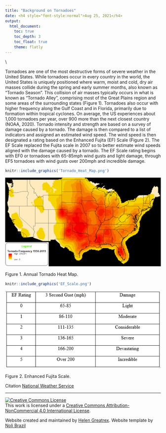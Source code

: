 ```yaml
---
title: "Background on Tornadoes"
date: <h4 style="font-style:normal">Aug 25, 2021</h4>
output: 
  html_document:
    toc: true
    toc_depth: 3
    toc_float: true
    theme: flatly
---
```



<style>
p.comment {
background-color: #DBDBDB;
padding: 10px;
border: 1px solid black;
margin-left: 25px;
border-radius: 5px;
font-style: italic;
}

.figure {
   margin-top: 20px;
   margin-bottom: 20px;
}

h1.title {
  font-weight: bold;
  font-family: Arial;  
}

h2.title {
  font-family: Arial;  
}

</style>


<style type="text/css">
#TOC {
  font-size: 13px;
  font-family: Arial;
}
</style>

\

Tornadoes are one of the most destructive forms of severe weather in the United States.  While tornadoes occur in every country in the world, the United States is uniquely positioned where warm, moist and cold, dry air masses collide during the spring and early summer months, also known as “Tornado Season”.  This collision of air masses typically occurs in what is known as “Tornado Alley”, comprising most of the Great Plains region and some areas of the surrounding states (Figure 1).  Tornadoes also occur with higher frequency along the Gulf Coast and in Florida, primarily due to formation within tropical cyclones.  On average, the US experiences about 1,000 tornadoes per year, over 900 more than the next closest country (NOAA, 2020).  Tornado intensity and strength are based on a survey of damage caused by a tornado.  The damage is then compared to a list of indicators and assigned an estimated wind speed.  The wind speed is then designated a rating based on the Enhanced Fujita (EF) Scale (Figure 2).   The EF Scale replaced the Fujita scale in 2007 so to better estimate wind speeds aligned with the damage caused by a tornado.  The EF Scale rating begins with EF0 or tornadoes with 65-85mph wind gusts and light damage, through EF5 tornadoes with wind gusts over 200mph and incredible damage.


```r
knitr::include_graphics('Tornado_Heat_Map.png')
```

<img src="Tornado_Heat_Map.png" width="629" />

Figure 1. Annual Tornado Heat Map.


```r
knitr::include_graphics('EF_Scale.png')
```

<img src="EF_Scale.png" width="525" />

Figure 2. Enhanced Fujita Scale.

Citation [National Weather Service](https://www.weather.gov/oun/efscale)

***


<a rel="license" href="http://creativecommons.org/licenses/by-nc/4.0/"><img alt="Creative Commons License" style="border-width:0" src="https://i.creativecommons.org/l/by-nc/4.0/88x31.png" /></a><br />This work is licensed under a <a rel="license" href="http://creativecommons.org/licenses/by-nc/4.0/">Creative Commons Attribution-NonCommercial 4.0 International License</a>.


Website created and maintained by [Helen Greatrex](https://www.geog.psu.edu/directory/helen-greatrex). Website template by [Noli Brazil](https://nbrazil.faculty.ucdavis.edu/)

